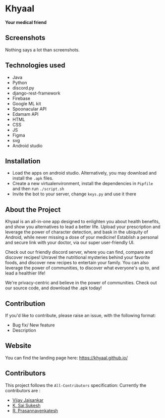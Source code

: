 # Khyaal

<b>Your medical friend</b>


## Screenshots

Nothing says a lot than screenshots.


## Technologies used

* Java
* Python
* discord.py
* django-rest-framework
* Firebase
* Google ML kit 
* Spoonacular API
* Edamam API 
* HTML
* CSS
* JS
* Figma
* svg
* Android studio



## Installation

* Load the apps on android studio. Alternatively, you may download and install the ```.apk``` files.
* Create a new virtualenvironment, install the dependencies in ```Pipfile``` and then run ```./script.sh```
* Invite the bot to your server, change ```keys.py``` and use it there

## About the Project

Khyaal is an all-in-one app designed to enlighten you about health benefits, and show you alternatives to lead a better life.
Upload your prescription and leverage the power of character detection, and bask in the ubiquity of Android, while never missing a dose of your medicine!
Establish a personal and secure link with your doctor, via our super user-friendly UI.


Check out our friendly discord server, where you can find, compare and discover recipes!
Unravel the nutritional mysteries behind your favorite foods, and discover new recipes to entertain your family.
You can also leverage the power of communities, to discover what everyone's up to, and lead a healthier life!


We're privacy-centric and believe in the power of communities. Check out our source code, and download the .apk today! 


## Contribution 

If you'd like to contribute, please raise an issue, with the following format:
* Bug fix/ New feature 
* Description


## Website

You can find the landing page here: https://khyaal.github.io/

## Contributors

This project follows the ```All-Contributors``` specification:
Currently the contributors are :
* [Vijay Jaisankar](https://github.com/vijay-jaisankar)
* [K. Sai Sukesh](https://github.com/saisukesh04)
* [R. Prasannavenkatesh](https://github.com/hanzohasashi33)
 
